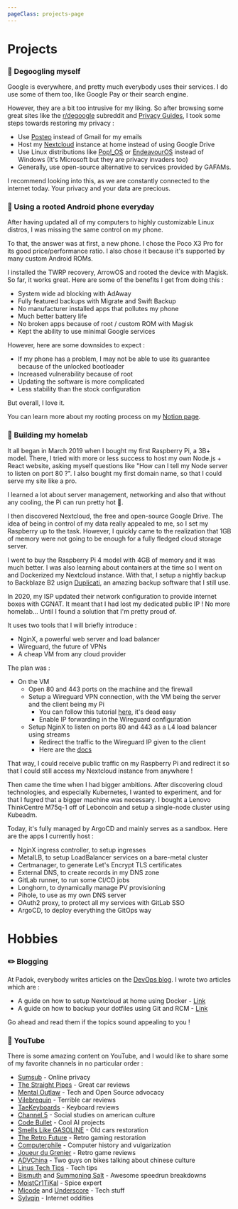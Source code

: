 ```yaml
---
pageClass: projects-page
---
```


# Projects

<ProjectCard>

### 🧭 Degoogling myself

Google is everywhere, and pretty much everybody uses their services. I do use some of them too, like Google Pay or their search engine.

However, they are a bit too intrusive for my liking. So after browsing some great sites like the [r/degoogle](https://www.reddit.com/r/degoogle/) subreddit and [Privacy Guides](https://www.privacyguides.org/), I took some steps towards restoring my privacy :

- Use [Posteo](https://posteo.de) instead of Gmail for my emails
- Host my [Nextcloud](https://nextcloud.com/) instance at home instead of using Google Drive
- Use Linux distributions like [Pop!\_OS](https://pop.system76.com/) or [EndeavourOS](https://endeavouros.com/) instead of Windows (It's Microsoft but they are privacy invaders too)
- Generally, use open-source alternative to services provided by GAFAMs.

I recommend looking into this, as we are constantly connected to the internet today. Your privacy and your data are precious.

</ProjectCard>

<ProjectCard>

### 📱 Using a rooted Android phone everyday

After having updated all of my computers to highly customizable Linux distros, I was missing the same control on my phone.

To that, the answer was at first, a new phone. I chose the Poco X3 Pro for its good price/performance ratio. I also chose it because it's supported by many custom Android ROMs.

I installed the TWRP recovery, ArrowOS and rooted the device with Magisk. So far, it works great. Here are some of the benefits I get from doing this :

- System wide ad blocking with AdAway
- Fully featured backups with Migrate and Swift Backup
- No manufacturer installed apps that pollutes my phone
- Much better battery life
- No broken apps because of root / custom ROM with Magisk
- Kept the ability to use minimal Google services

However, here are some downsides to expect :

- If my phone has a problem, I may not be able to use its guarantee because of the unlocked bootloader
- Increased vulnerability because of root
- Updating the software is more complicated
- Less stability than the stock configuration

But overall, I love it.

You can learn more about my rooting process on my [Notion page](https://terencech.notion.site/Modding-Poco-X3-Pro-60746cf2824b45e5b7c776ca95eaf0ee).

</ProjectCard>

<ProjectCard>

### 🧪 Building my homelab

It all began in March 2019 when I bought my first Raspberry Pi, a 3B+ model. There, I tried with more or less success to host my own Node.js + React website, asking myself questions like "How can I tell my Node server to listen on port 80 ?". I also bought my first domain name, so that I could serve my site like a pro.

I learned a lot about server management, networking and also that without any cooling, the Pi can run pretty hot 🥵.

I then discovered Nextcloud, the free and open-source Google Drive. The idea of being in control of my data really appealed to me, so I set my Raspberry up to the task. However, I quickly came to the realization that 1GB of memory were not going to be enough for a fully fledged cloud storage server.

I went to buy the Raspberry Pi 4 model with 4GB of memory and it was much better. I was also learning about containers at the time so I went on and Dockerized my Nextcloud instance. With that, I setup a nightly backup to Backblaze B2 usign [Duplicati](https://www.duplicati.com/), an amazing backup software that I still use.

In 2020, my ISP updated their network configuration to provide internet boxes with CGNAT. It meant that I had lost my dedicated public IP ! No more homelab... Until I found a solution that I'm pretty proud of.

It uses two tools that I will briefly introduce :

- NginX, a powerful web server and load balancer
- Wireguard, the future of VPNs
- A cheap VM from any cloud provider

The plan was :

- On the VM
  - Open 80 and 443 ports on the machiine and the firewall
  - Setup a Wireguard VPN connection, with the VM being the server and the client being my Pi
    - You can follow this tutorial [here](https://www.wireguard.com/quickstart/), it's dead easy
    - Enable IP forwarding in the Wireguard configuration
  - Setup NginX to listen on ports 80 and 443 as a L4 load balancer using streams
    - Redirect the traffic to the Wireguard IP given to the client
    - Here are the [docs](https://docs.nginx.com/nginx/admin-guide/load-balancer/tcp-udp-load-balancer/)

That way, I could receive public traffic on my Raspberry Pi and redirect it so that I could still access my Nextcloud instance from anywhere !

Then came the time when I had bigger ambitions. After discovering cloud technologies, and especially Kubernetes, I wanted to experiment, and for that I fugred that a bigger machine was necessary. I bought a Lenovo ThinkCentre M75q-1 off of Leboncoin and setup a single-node cluster using Kubeadm.

Today, it's fully managed by ArgoCD and mainly serves as a sandbox. Here are the apps I currently host :

- NginX ingress controller, to setup ingresses
- MetalLB, to setup LoadBalancer services on a bare-metal cluster
- Certmanager, to generate Let's Encrypt TLS certificates
- External DNS, to create records in my DNS zone
- GitLab runner, to run some CI/CD jobs
- Longhorn, to dynamically manage PV provisioning
- Pihole, to use as my own DNS server
- OAuth2 proxy, to protect all my services with GitLab SSO
- ArgoCD, to deploy everything the GitOps way

</ProjectCard>

# Hobbies

<ProjectCard>

### ✏️ Blogging

At Padok, everybody writes articles on the [DevOps blog](https://www.padok.fr/blog). I wrote two articles which are :

- A guide on how to setup Nextcloud at home using Docker - [Link](https://www.padok.fr/blog/nextcloud-docker)
- A guide on how to backup your dotfiles using Git and RCM - [Link](https://www.padok.fr/en/blog/backup-dotfiles-git-rcm)

Go ahead and read them if the topics sound appealing to you !

</ProjectCard>

<ProjectCard>

### 🎥 YouTube

There is some amazing content on YouTube, and I would like to share some of my favorite channels in no particular order :

- [Sumsub](https://www.youtube.com/channel/UCVraU9wuIQr8H1B0kcUD7Tw) - Online privacy
- [The Straight Pipes](https://www.youtube.com/user/TheStraightPipes) - Great car reviews
- [Mental Outlaw](https://www.youtube.com/c/MentalOutlaw) - Tech and Open Source advocacy
- [Vilebrequin](https://www.youtube.com/channel/UCC9mlCpyisiIpp9YA9xV-QA) - Terrible car reviews
- [TaeKeyboards](https://www.youtube.com/channel/UCllGwtW6scxAjM28fIgEozg) - Keyboard reviews
- [Channel 5](https://www.youtube.com/channel/UC-AQKm7HUNMmxjdS371MSwg) - Social studies on american culture
- [Code Bullet](https://www.youtube.com/channel/UC0e3QhIYukixgh5VVpKHH9Q) - Cool AI projects
- [Smells Like GASOLINE](https://www.youtube.com/user/Absolution00216) - Old cars restoration
- [The Retro Future](https://www.youtube.com/channel/UCefAbzsWZE4uXU-mqQMrr4Q) - Retro gaming restoration
- [Computerphile](https://www.youtube.com/user/Computerphile) - Computer history and vulgarization
- [Joueur du Grenier](https://www.youtube.com/user/joueurdugrenier) - Retro game reviews
- [ADVChina](https://www.youtube.com/user/churchillcustoms) - Two guys on bikes talking about chinese culture
- [Linus Tech Tips](https://www.youtube.com/user/LinusTechTips) - Tech tips
- [Bismuth](https://www.youtube.com/user/BismuthWasTaken) and [Summoning Salt](https://www.youtube.com/channel/UCtUbO6rBht0daVIOGML3c8w) - Awesome speedrun breakdowns
- [MoistCr1TiKal](https://www.youtube.com/user/penguinz0) - Spice expert
- [Micode](https://www.youtube.com/channel/UCYnvxJ-PKiGXo_tYXpWAC-w) and [Underscore](https://www.youtube.com/channel/UCWedHS9qKebauVIK2J7383g) - Tech stuff
- [Sylvqin](https://www.youtube.com/channel/UCseGV3amBLISlIOMQodPfVQ) - Internet oddities

</ProjectCard>

<style lang="stylus">

.projects-page
  background-color #fafbfc
.page
  padding-bottom 0

</style>

